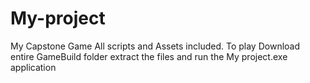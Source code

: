 # My-project
My Capstone Game
All scripts and Assets included.
To play Download entire GameBuild folder extract the files and run the My project.exe application
